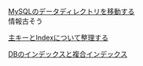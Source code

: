 [MySQLのデータディレクトリを移動する](https://qiita.com/ShuM/items/1a960b4ef53f8a08dd5a)  
情報古そう

[主キーとIndexについて整理する](https://qiita.com/pirorirori_n712/items/b47ade3fdaf8b4a109ba)

[DBのインデックスと複合インデックス](https://qiita.com/towtow/items/4089dad004b7c25985e3)

